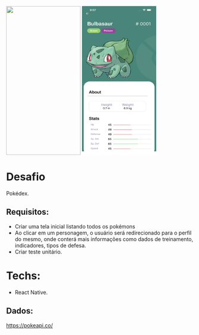 <div>
  <img src="github/tela1.png" width="200" height="400"/>
  <img src=".github/tela2.png" width="200" height="400"/>
</div>

# Desafio
Pokédex.

## Requisitos:
- Criar uma tela inicial listando todos os pokémons<br>
- Ao clicar em um personagem, o usuário será redirecionado para o perfil do mesmo, onde conterá mais informações como dados de treinamento, indicadores, tipos de defesa.
- Criar teste unitário.

# Techs: 
- React Native.

## Dados:
https://pokeapi.co/
